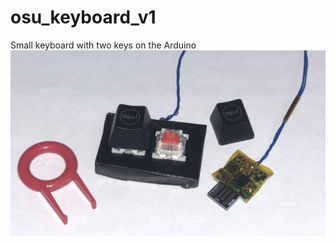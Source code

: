 # osu_keyboard_v1
Small keyboard with two keys on the Arduino
![alt text](https://github.com/Tah1on/osu_keyboard_v1/blob/main/Photo.jpg?raw=true)
